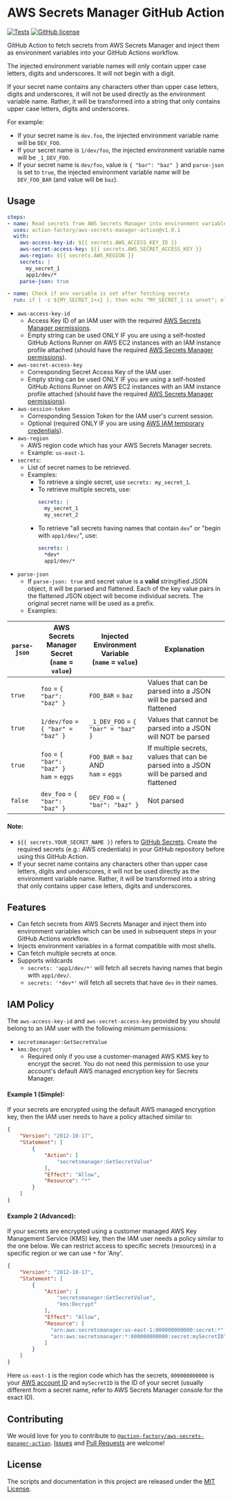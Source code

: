 # AWS Secrets Manager GitHub Action
[![Tests](https://github.com/action-factory/aws-secrets-manager-action/workflows/Tests/badge.svg?branch=master)](https://github.com/action-factory/aws-secrets-manager-action/actions?query=workflow%3A%22Tests%22)
[![GitHub license](https://img.shields.io/badge/license-MIT-blue.svg)](https://github.com/action-factory/aws-secrets-manager-action/blob/master/LICENSE)

GitHub Action to fetch secrets from AWS Secrets Manager and inject them as environment variables into your GitHub Actions workflow. 

The injected environment variable names will only contain upper case letters, digits and underscores. It will not begin with a digit. 

If your secret name contains any characters other than upper case letters, digits and underscores, it will not be used directly as the environment variable name. Rather, it will be transformed into a string that only contains upper case letters, digits and underscores. 

For example:
- If your secret name is `dev.foo`, the injected environment variable name will be `DEV_FOO`.
- If your secret name is `1/dev/foo`, the injected environment variable name will be `_1_DEV_FOO`.
- If your secret name is `dev/foo`, value is `{ "bar": "baz" }` and `parse-json` is set to `true`, the injected environment variable name will be `DEV_FOO_BAR` (and value will be `baz`).

## Usage
```yaml
steps:
- name: Read secrets from AWS Secrets Manager into environment variables
  uses: action-factory/aws-secrets-manager-action@v1.0.1
  with:
    aws-access-key-id: ${{ secrets.AWS_ACCESS_KEY_ID }}
    aws-secret-access-key: ${{ secrets.AWS_SECRET_ACCESS_KEY }}
    aws-region: ${{ secrets.AWS_REGION }}
    secrets: |
      my_secret_1
      app1/dev/*
    parse-json: true

- name: Check if env variable is set after fetching secrets
  run: if [ -z ${MY_SECRET_1+x} ]; then echo "MY_SECRET_1 is unset"; else echo "MY_SECRET_1 is set to '$MY_SECRET_1'"; fi
```
- `aws-access-key-id`
  - Access Key ID of an IAM user with the required [AWS Secrets Manager permissions](#iam-policy).
  - Empty string can be used ONLY IF you are using a self-hosted GitHub Actions Runner on AWS EC2 instances with an IAM instance profile attached (should have the required [AWS Secrets Manager permissions](#iam-policy)).
- `aws-secret-access-key`
  - Corresponding Secret Access Key of the IAM user.
  - Empty string can be used ONLY IF you are using a self-hosted GitHub Actions Runner on AWS EC2 instances with an IAM instance profile attached (should have the required [AWS Secrets Manager permissions](#iam-policy)).
- `aws-session-token`
  - Corresponding Session Token for the IAM user's current session.
  - Optional (required ONLY IF you are using [AWS IAM temporary credentials](https://docs.aws.amazon.com/IAM/latest/UserGuide/id_credentials_temp_use-resources.html)).
- `aws-region`
  - AWS region code which has your AWS Secrets Manager secrets.
  - Example: `us-east-1`.
- `secrets`: 
  - List of secret names to be retrieved.
  - Examples:
    - To retrieve a single secret, use `secrets: my_secret_1`.
    - To retrieve multiple secrets, use: 
      ```yaml
      secrets: |
        my_secret_1
        my_secret_2
      ```
    - To retrieve "all secrets having names that contain `dev`" or "begin with `app1/dev/`", use:
      ```yaml
      secrets: |
        *dev*
        app1/dev/*
      ```
- `parse-json`
  - If `parse-json: true` and secret value is a **valid** stringified JSON object, it will be parsed and flattened. Each of the key value pairs in the flattened JSON object will become individual secrets. The original secret name will be used as a prefix.
  - Examples: 

| `parse-json` | AWS Secrets Manager Secret<br>(`name` = `value`) | Injected Environment Variable<br>(`name` = `value`) | Explanation                                                                             |
|--------------|--------------------------------------------------|-----------------------------------------------------|-----------------------------------------------------------------------------------------|
| `true`       | `foo` = `{ "bar": "baz" }`                       | `FOO_BAR` = `baz`                                   | Values that can be parsed into a JSON will be parsed and flattened                      |
| `true`       | `1/dev/foo` = `{ "bar" = "baz" }`                | `_1_DEV_FOO` = `{ "bar" = "baz" }`                  | Values that cannot be parsed into a JSON will NOT be parsed                             |
| `true`       | `foo` = `{ "bar": "baz" }`<br>`ham` = `eggs`     | `FOO_BAR` = `baz` AND<br>`ham` = `eggs`             | If multiple secrets, values that can be parsed into a JSON will be parsed and flattened |
| `false`      | `dev_foo` = `{ "bar": "baz" }`                   | `DEV_FOO` = `{ "bar": "baz" }`                      | Not parsed                                                                              |

#### Note:
- `${{ secrets.YOUR_SECRET_NAME }}` refers to [GitHub Secrets](https://help.github.com/en/actions/configuring-and-managing-workflows/creating-and-storing-encrypted-secrets). Create the required secrets (e.g.: AWS credentials) in your GitHub repository before using this GitHub Action.
- If your secret name contains any characters other than upper case letters, digits and underscores, it will not be used directly as the environment variable name. Rather, it will be transformed into a string that only contains upper case letters, digits and underscores. 

## Features
- Can fetch secrets from AWS Secrets Manager and inject them into environment variables which can be used in subsequent steps in your GitHub Actions workflow. 
- Injects environment variables in a format compatible with most shells.
- Can fetch multiple secrets at once.
- Supports wildcards
  - `secrets: 'app1/dev/*'` will fetch all secrets having names that begin with `app1/dev/`.
  - `secrets: '*dev*'` will fetch all secrets that have `dev` in their names.

## IAM Policy
The `aws-access-key-id` and `aws-secret-access-key` provided by you should belong to an IAM user with the following minimum permissions:
- `secretsmanager:GetSecretValue`
- `kms:Decrypt`
  - Required only if you use a customer-managed AWS KMS key to encrypt the secret. You do not need this permission to use your account's default AWS managed encryption key for Secrets Manager.

#### Example 1 (Simple):
 If your secrets are encrypted using the default AWS managed encryption key, then the IAM user needs to have a policy attached similar to:
```json
{
    "Version": "2012-10-17",
    "Statement": [
        {
            "Action": [
                "secretsmanager:GetSecretValue"
            ],
            "Effect": "Allow",
            "Resource": "*"
        }
    ]
}
```

#### Example 2 (Advanced):
 If your secrets are encrypted using a customer managed AWS Key Management Service (KMS) key, then the IAM user needs a policy similar to the one below. We can restrict access to specific secrets (resources) in a specific region or we can use `*` for 'Any'.
```json
{
    "Version": "2012-10-17",
    "Statement": [
        {
            "Action": [
                "secretsmanager:GetSecretValue",
                "kms:Decrypt"
            ],
            "Effect": "Allow",
            "Resource": [
              "arn:aws:secretsmanager:us-east-1:000000000000:secret:*",
              "arn:aws:secretsmanager:*:000000000000:secret:mySecretID"
            ]
        }
    ]
}
```
Here `us-east-1` is the region code which has the secrets, `000000000000` is your [AWS account ID](https://console.aws.amazon.com/billing/home?#/account) and `mySecretID` is the ID of your secret (usually different from a secret name, refer to AWS Secrets Manager console for the exact ID).

## Contributing
We would love for you to contribute to [`@action-factory/aws-secrets-manager-action`](https://github.com/action-factory/aws-secrets-manager-action). [Issues](https://github.com/action-factory/aws-secrets-manager-action/issues) and [Pull Requests](https://github.com/action-factory/aws-secrets-manager-action/pulls) are welcome!

## License
The scripts and documentation in this project are released under the [MIT License](https://github.com/action-factory/aws-secrets-manager-action/blob/master/LICENSE).
